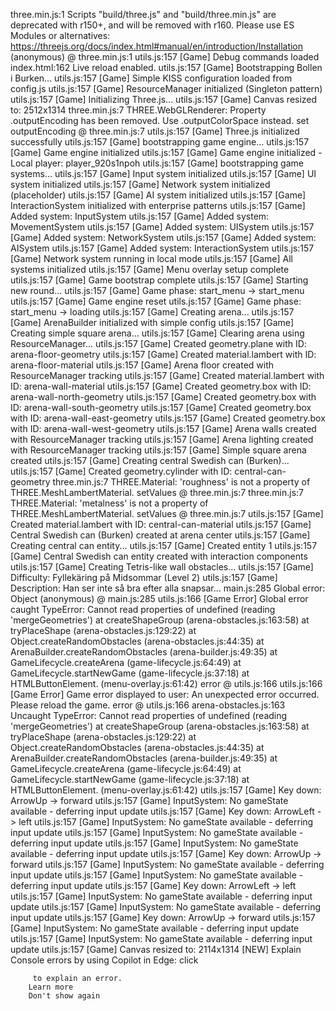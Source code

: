 ﻿three.min.js:1  Scripts "build/three.js" and "build/three.min.js" are deprecated with r150+, and will be removed with r160. Please use ES Modules or alternatives: https://threejs.org/docs/index.html#manual/en/introduction/Installation
(anonymous) @ three.min.js:1
utils.js:157 [Game] Debug commands loaded 
index.html:162 Live reload enabled.
utils.js:157 [Game] Bootstrapping Bollen i Burken... 
utils.js:157 [Game] Simple KISS configuration loaded from config.js 
utils.js:157 [Game] ResourceManager initialized (Singleton pattern) 
utils.js:157 [Game] Initializing Three.js... 
utils.js:157 [Game] Canvas resized to: 2512x1314 
three.min.js:7  THREE.WebGLRenderer: Property .outputEncoding has been removed. Use .outputColorSpace instead.
set outputEncoding @ three.min.js:7
utils.js:157 [Game] Three.js initialized successfully 
utils.js:157 [Game] bootstrapping game engine... 
utils.js:157 [Game] Game engine initialized 
utils.js:157 [Game] Game engine initialized - Local player: player_920s1npoh 
utils.js:157 [Game] bootstrapping game systems... 
utils.js:157 [Game] Input system initialized 
utils.js:157 [Game] UI system initialized 
utils.js:157 [Game] Network system initialized (placeholder) 
utils.js:157 [Game] AI system initialized 
utils.js:157 [Game] InteractionSystem initialized with enterprise patterns 
utils.js:157 [Game] Added system: InputSystem 
utils.js:157 [Game] Added system: MovementSystem 
utils.js:157 [Game] Added system: UISystem 
utils.js:157 [Game] Added system: NetworkSystem 
utils.js:157 [Game] Added system: AISystem 
utils.js:157 [Game] Added system: InteractionSystem 
utils.js:157 [Game] Network system running in local mode 
utils.js:157 [Game] All systems initialized 
utils.js:157 [Game] Menu overlay setup complete 
utils.js:157 [Game] Game bootstrap complete 
utils.js:157 [Game] Starting new round... 
utils.js:157 [Game] Game phase: start_menu -> start_menu 
utils.js:157 [Game] Game engine reset 
utils.js:157 [Game] Game phase: start_menu -> loading 
utils.js:157 [Game] Creating arena... 
utils.js:157 [Game] ArenaBuilder initialized with simple config 
utils.js:157 [Game] Creating simple square arena... 
utils.js:157 [Game] Clearing arena using ResourceManager... 
utils.js:157 [Game] Created geometry.plane with ID: arena-floor-geometry 
utils.js:157 [Game] Created material.lambert with ID: arena-floor-material 
utils.js:157 [Game] Arena floor created with ResourceManager tracking 
utils.js:157 [Game] Created material.lambert with ID: arena-wall-material 
utils.js:157 [Game] Created geometry.box with ID: arena-wall-north-geometry 
utils.js:157 [Game] Created geometry.box with ID: arena-wall-south-geometry 
utils.js:157 [Game] Created geometry.box with ID: arena-wall-east-geometry 
utils.js:157 [Game] Created geometry.box with ID: arena-wall-west-geometry 
utils.js:157 [Game] Arena walls created with ResourceManager tracking 
utils.js:157 [Game] Arena lighting created with ResourceManager tracking 
utils.js:157 [Game] Simple square arena created 
utils.js:157 [Game] Creating central Swedish can (Burken)... 
utils.js:157 [Game] Created geometry.cylinder with ID: central-can-geometry 
three.min.js:7  THREE.Material: 'roughness' is not a property of THREE.MeshLambertMaterial.
setValues @ three.min.js:7
three.min.js:7  THREE.Material: 'metalness' is not a property of THREE.MeshLambertMaterial.
setValues @ three.min.js:7
utils.js:157 [Game] Created material.lambert with ID: central-can-material 
utils.js:157 [Game] Central Swedish can (Burken) created at arena center 
utils.js:157 [Game] Creating central can entity... 
utils.js:157 [Game] Created entity 1 
utils.js:157 [Game] Central Swedish can entity created with interaction components 
utils.js:157 [Game] Creating Tetris-like wall obstacles... 
utils.js:157 [Game] Difficulty: Fyllekäring på Midsommar (Level 2) 
utils.js:157 [Game]   Description: Han ser inte så bra efter alla snapsar... 
main.js:285  Global error: Object
(anonymous) @ main.js:285
utils.js:166  [Game Error] Global error caught TypeError: Cannot read properties of undefined (reading 'mergeGeometries')
    at createShapeGroup (arena-obstacles.js:163:58)
    at tryPlaceShape (arena-obstacles.js:129:22)
    at Object.createRandomObstacles (arena-obstacles.js:44:35)
    at ArenaBuilder.createRandomObstacles (arena-builder.js:49:35)
    at GameLifecycle.createArena (game-lifecycle.js:64:49)
    at GameLifecycle.startNewGame (game-lifecycle.js:37:18)
    at HTMLButtonElement.<anonymous> (menu-overlay.js:61:42)
error @ utils.js:166
utils.js:166  [Game Error] Game error displayed to user: An unexpected error occurred. Please reload the game.
error @ utils.js:166
arena-obstacles.js:163  Uncaught TypeError: Cannot read properties of undefined (reading 'mergeGeometries')
    at createShapeGroup (arena-obstacles.js:163:58)
    at tryPlaceShape (arena-obstacles.js:129:22)
    at Object.createRandomObstacles (arena-obstacles.js:44:35)
    at ArenaBuilder.createRandomObstacles (arena-builder.js:49:35)
    at GameLifecycle.createArena (game-lifecycle.js:64:49)
    at GameLifecycle.startNewGame (game-lifecycle.js:37:18)
    at HTMLButtonElement.<anonymous> (menu-overlay.js:61:42)
utils.js:157 [Game] Key down: ArrowUp -> forward 
utils.js:157 [Game] InputSystem: No gameState available - deferring input update 
utils.js:157 [Game] Key down: ArrowLeft -> left 
utils.js:157 [Game] InputSystem: No gameState available - deferring input update 
utils.js:157 [Game] InputSystem: No gameState available - deferring input update 
utils.js:157 [Game] InputSystem: No gameState available - deferring input update 
utils.js:157 [Game] Key down: ArrowUp -> forward 
utils.js:157 [Game] InputSystem: No gameState available - deferring input update 
utils.js:157 [Game] InputSystem: No gameState available - deferring input update 
utils.js:157 [Game] Key down: ArrowLeft -> left 
utils.js:157 [Game] InputSystem: No gameState available - deferring input update 
utils.js:157 [Game] InputSystem: No gameState available - deferring input update 
utils.js:157 [Game] Key down: ArrowUp -> forward 
utils.js:157 [Game] InputSystem: No gameState available - deferring input update 
utils.js:157 [Game] InputSystem: No gameState available - deferring input update 
utils.js:157 [Game] Canvas resized to: 2114x1314 
[NEW] Explain Console errors by using Copilot in Edge: click
         
         to explain an error. 
        Learn more
        Don't show again
